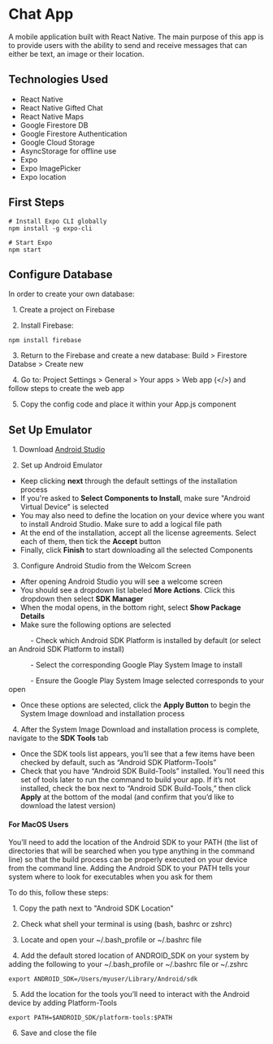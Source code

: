 
# Chat App

A mobile application built with React Native. The main purpose of this app is to provide users with the ability to send and receive messages that can either be text, an image or their location.

## Technologies Used

* React Native
* React Native Gifted Chat
* React Native Maps
* Google Firestore DB
* Google Firestore Authentication
* Google Cloud Storage
* AsyncStorage for offline use
* Expo
* Expo ImagePicker
* Expo location

## First Steps
```
# Install Expo CLI globally
npm install -g expo-cli

# Start Expo
npm start

```

## Configure Database

In order to create your own database:

&nbsp;&nbsp;1. Create a project on Firebase

&nbsp;&nbsp;2. Install Firebase:

```
npm install firebase
```

&nbsp;&nbsp;3. Return to the Firebase and create a new database: Build > Firestore Databse > Create new

&nbsp;&nbsp;4. Go to: Project Settings > General > Your apps > Web app (</>) and follow steps to create the web app

&nbsp;&nbsp;5. Copy the config code and place it within your App.js component

## Set Up Emulator

&nbsp;&nbsp;1. Download [Android Studio](https://developer.android.com/studio)

&nbsp;&nbsp;2. Set up Android Emulator

* Keep clicking **next** through the default settings of the installation process
* If you're asked to **Select Components to Install**, make sure "Android Virtual Device" is selected
* You may also need to define the location on your device where you want to install Android Studio. Make sure to add a logical file path
* At the end of the installation, accept all the license agreements. Select each of them, then tick the **Accept** button
* Finally, click **Finish** to start downloading all the selected Components

&nbsp;&nbsp;3. Configure Android Studio from the Welcom Screen

* After opening Android Studio you will see a welcome screen
* You should see a dropdown list labeled **More Actions**. Click this dropdown then select **SDK Manager**
* When the modal opens, in the bottom right, select **Show Package Details**
* Make sure the following options are selected

&nbsp;&nbsp;&nbsp;&nbsp;&nbsp;&nbsp;&nbsp;&nbsp;&nbsp;&nbsp; - Check which Android SDK Platform is installed by default (or select an Android SDK Platform to install)

&nbsp;&nbsp;&nbsp;&nbsp;&nbsp;&nbsp;&nbsp;&nbsp;&nbsp;&nbsp; - Select the corresponding Google Play System Image to install

&nbsp;&nbsp;&nbsp;&nbsp;&nbsp;&nbsp;&nbsp;&nbsp;&nbsp;&nbsp; - Ensure the Google Play System Image selected corresponds to your open

* Once these options are selected, click the **Apply Button** to begin the System Image download and installation process

&nbsp;&nbsp;4. After the System Image Download and installation process is complete, navigate to the **SDK Tools** tab

* Once the SDK tools list appears, you’ll see that a few items have been checked by default, such as “Android SDK Platform-Tools”
* Check that you have “Android SDK Build-Tools” installed. You’ll need this set of tools later to run the command to build your app. If it’s not installed, check the box next to “Android SDK Build-Tools,” then click **Apply** at the bottom of the modal (and confirm that you’d like to download the latest version)

#### For MacOS Users

You’ll need to add the location of the Android SDK to your PATH (the list of directories that will be searched when you type anything in the command line) so that the build process can be properly executed on your device from the command line. Adding the Android SDK to your PATH tells your system where to look for executables when you ask for them

To do this, follow these steps:

&nbsp;&nbsp;1. Copy the path next to "Android SDK Location"

&nbsp;&nbsp;2. Check what shell your terminal is using (bash, bashrc or zshrc)

&nbsp;&nbsp;3. Locate and open your \~/.bash\_profile or \~/.bashrc file

&nbsp;&nbsp;4. Add the default stored location of ANDROID_SDK on your system by adding the following to your \~/.bash\_profile or \~/.bashrc file or \~/.zshrc

`export ANDROID_SDK=/Users/myuser/Library/Android/sdk`

&nbsp;&nbsp;5. Add the location for the tools you’ll need to interact with the Android device by adding Platform-Tools

`export PATH=$ANDROID_SDK/platform-tools:$PATH`

&nbsp;&nbsp;6. Save and close the file


